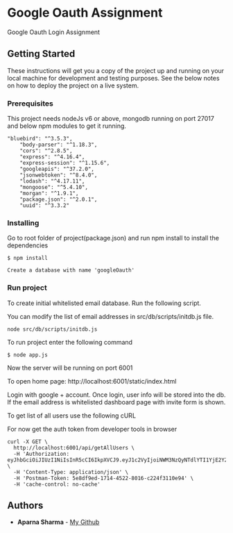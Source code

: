 # Google Oauth Assignment

Google Oauth Login Assignment

## Getting Started

These instructions will get you a copy of the project up and running on your local machine for development and testing purposes. See the below notes on how to deploy the project on a live system.

### Prerequisites

This project needs nodeJs v6 or above, mongodb running on port 27017 and below npm modules to get it running.

```
"bluebird": "^3.5.3",
    "body-parser": "^1.18.3",
    "cors": "^2.8.5",
    "express": "^4.16.4",
    "express-session": "^1.15.6",
    "googleapis": "^37.2.0",
    "jsonwebtoken": "^8.4.0",
    "lodash": "^4.17.11",
    "mongoose": "^5.4.10",
    "morgan": "^1.9.1",
    "package.json": "^2.0.1",
    "uuid": "^3.3.2"

```

### Installing

Go to root folder of project(package.json) and run npm install to install the dependencies


```
$ npm install
```

```
Create a database with name 'googleOauth'
```

### Run project

To create initial whitelisted email database. Run the following script.

You can modify the list of email addresses in src/db/scripts/initdb.js file.

```
node src/db/scripts/initdb.js
```

To run project enter the following command

```
$ node app.js
```

Now the server will be running on port 6001

To open home page: http://localhost:6001/static/index.html

Login with google + account. Once login, user info will be stored into the db. If the email address is whitelisted dashboard page with invite form is shown.

To get list of all users use the following cURL

For now get the auth token from developer tools in browser

```
curl -X GET \
  http://localhost:6001/api/getAllUsers \
  -H 'Authorization: eyJhbGciOiJIUzI1NiIsInR5cCI6IkpXVCJ9.eyJ1c2VyIjoiNWM3NzQyNTdlYTI1YjE2Y2RiZDlhZmU1IiwiZW1haWxJZCI6ImFwcHUuMjQxMEBnbWFpbC5jb20iLCJpYXQiOjE1NTEzNjM5ODV9.8yyLi80DlW0vUsfzQ4C1J5yFajgSL4EWY0HFx528ZhY' \
  -H 'Content-Type: application/json' \
  -H 'Postman-Token: 5e8df9ed-1714-4522-8016-c224f3110e94' \
  -H 'cache-control: no-cache'

```

## Authors

* **Aparna Sharma** - [My Github](https://github.com/aparnasj)
